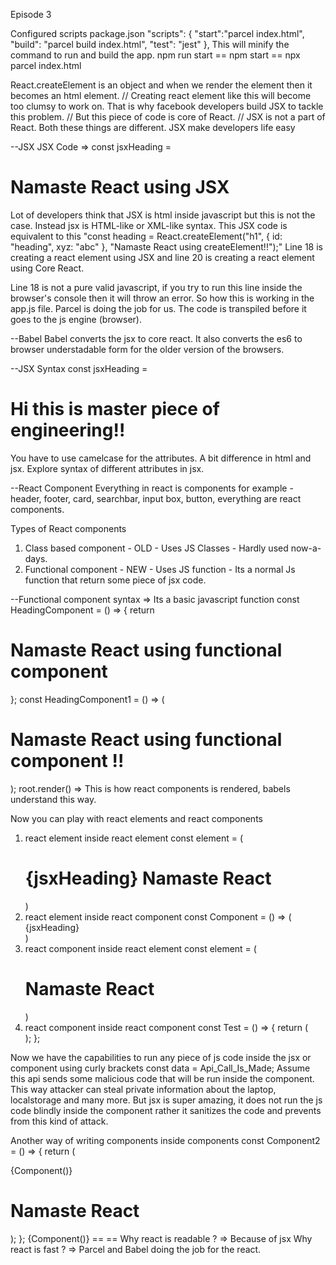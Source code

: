Episode 3

Configured scripts package.json
"scripts": {
"start":"parcel index.html",
"build": "parcel build index.html",
"test": "jest"
},
This will minify the command to run and build the app.
npm run start == npm start == npx parcel index.html

React.createElement is an object and when we render the element then it becomes an html element.
// Creating react element like this will become too clumsy to work on. That is why facebook developers build JSX to tackle this problem.
// But this piece of code is core of React.
// JSX is not a part of React. Both these things are different. JSX make developers life easy

--JSX
JSX Code => const jsxHeading = <h1 id="Heading">Namaste React using JSX</h1>
Lot of developers think that JSX is html inside javascript but this is not the case. Instead jsx is HTML-like or XML-like syntax.
This JSX code is equivalent to this "const heading = React.createElement("h1", { id: "heading", xyz: "abc" }, "Namaste React using createElement!!");"
Line 18 is creating a react element using JSX and line 20 is creating a react element using Core React.

Line 18 is not a pure valid javascript, if you try to run this line inside the browser's console then it will throw an error. So how this is working in the app.js file.
Parcel is doing the job for us. The code is transpiled before it goes to the js engine (browser).

--Babel
Babel converts the jsx to core react.
It also converts the es6 to browser understadable form for the older version of the browsers.

--JSX Syntax
const jsxHeading = <h1 className="Class-A" tabIndex="8" >Hi this is master piece of engineering!!</h1>
You have to use camelcase for the attributes. A bit difference in html and jsx. Explore syntax of different attributes in jsx.

--React Component
Everything in react is components for example - header, footer, card, searchbar, input box, button, everything are react components.

Types of React components

1. Class based component - OLD - Uses JS Classes - Hardly used now-a-days.
2. Functional component - NEW - Uses JS function - Its a normal Js function that return some piece of jsx code.

--Functional component syntax => Its a basic javascript function
const HeadingComponent = () => { return <h1>Namaste React using functional component</h1> };
const HeadingComponent1 = () => ( <h1> Namaste React using functional component !!</h1> );
root.render(<HeadingComponent/>) => This is how react components is rendered, babels understand this way.

Now you can play with react elements and react components

1. react element inside react element
   const element = ( <h1> {jsxHeading} Namaste React</h1> )
2. react element inside react component
   const Component = () => ( <div className="container"> {jsxHeading} </div> )
3. react component inside react element
   const element = ( <h1> <Component/> Namaste React</h1> )
4. react component inside react component
   const Test = () => { return ( <div className="Container"> <HeadingComponent /> </div> ); };

Now we have the capabilities to run any piece of js code inside the jsx or component using curly brackets
const data = Api_Call_Is_Made;
Assume this api sends some malicious code that will be run inside the component. This way attacker can steal private information about the laptop, localstorage and many more.
But jsx is super amazing, it does not run the js code blindly inside the component rather it sanitizes the code and prevents from this kind of attack.

Another way of writing components inside components
const Component2 = () => { return ( <div> {Component()} <Component></Component> <h1>Namaste React</h1> </div> ); };
{Component()} == <Component></Component> == </Component>
Why react is readable ? => Because of jsx
Why react is fast ? => Parcel and Babel doing the job for the react.